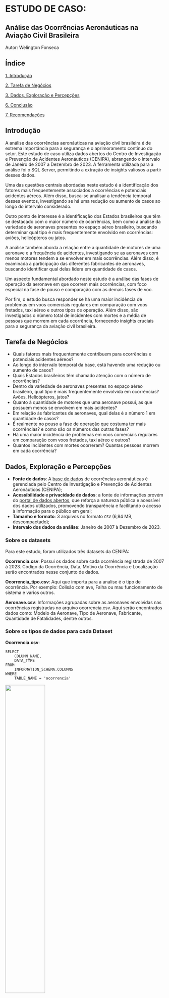 # ESTUDO DE CASO: 
## Análise das Ocorrências Aeronáuticas na Aviação Civil Brasileira

Autor: Welington Fonseca


## Índice

[1. Introdução](#introdução)

[2. Tarefa de Negócios](#tarefa-de-negócios)

[3. Dados, Exploração e Percepções](#dados-exploração-e-percepções)

[6. Conclusão](#conclusão)

[7. Recomendações](#recomendações)

## Introdução

A análise das ocorrências aeronáuticas na aviação civil brasileira é de extrema importância para a segurança e o aprimoramento contínuo do setor. Este estudo de caso utiliza dados abertos do Centro de Investigação e Prevenção de Acidentes Aeronáuticos (CENIPA), abrangendo o intervalo de Janeiro de 2007 a Dezembro de 2023. A ferramenta utilizada para a análise foi o SQL Server, permitindo a extração de insights valiosos a partir desses dados.

Uma das questões centrais abordadas neste estudo é a identificação dos fatores mais frequentemente associados a ocorrências e potenciais acidentes aéreos. Além disso, busca-se analisar a tendência temporal desses eventos, investigando se há uma redução ou aumento de casos ao longo do intervalo considerado.

Outro ponto de interesse é a identificação dos Estados brasileiros que têm se destacado com o maior número de ocorrências, bem como a análise da variedade de aeronaves presentes no espaço aéreo brasileiro, buscando determinar qual tipo é mais frequentemente envolvido em ocorrências: aviões, helicópteros ou jatos.

A análise também aborda a relação entre a quantidade de motores de uma aeronave e a frequência de acidentes, investigando se as aeronaves com menos motores tendem a se envolver em mais ocorrências. Além disso, é examinada a participação das diferentes fabricantes de aeronaves, buscando identificar qual delas lidera em quantidade de casos.

Um aspecto fundamental abordado neste estudo é a análise das fases de operação da aeronave em que ocorrem mais ocorrências, com foco especial na fase de pouso e comparação com as demais fases de voo.

Por fim, o estudo busca responder se há uma maior incidência de problemas em voos comerciais regulares em comparação com voos fretados, taxi aéreo e outros tipos de operação. Além disso, são investigados o número total de incidentes com mortes e a média de pessoas que morrem em cada ocorrência, fornecendo insights cruciais para a segurança da aviação civil brasileira.


## Tarefa de Negócios

  * Quais fatores mais frequentemente contribuem para ocorrências e potenciais acidentes aéreos?
  * Ao longo do intervalo temporal da base, está havendo uma redução ou aumento de casos?
  * Quais Estados brasileiros têm chamado atenção com o número de ocorrências?
  * Dentro da variedade de aeronaves presentes no espaço aéreo brasileiro, qual tipo é mais frequentemente envolvida em ocorrências? Avões, Helicópteros, jatos?
  * Quanto à quantidade de motores que uma aeronave possui, as que possuem menos se envolvem em mais acidentes?  
  * Em relação às fabricantes de aeronaves, qual delas é a número 1 em quantidade de casos?
  * É realmente no pouso a fase de operação que costuma ter mais ocorrências? e como são os números das outras fases?
  * Há uma maior incidência de problemas em voos comerciais regulares em comparação com voos fretados, taxi aéreo e outros?
  * Quantos incidentes com mortes ocorreram? Quantas pessoas morrem em cada ocorrência? 

## Dados, Exploração e Percepções

* **Fonte de dados**: A [base de dados](https://dados.gov.br/dados/conjuntos-dados/ocorrencias-aeronauticas-da-aviacao-civil-brasileira) de ocorrências aeronáuticas é gerenciada pelo Centro de Investigação e Prevenção de Acidentes Aeronáuticos (CENIPA);
* **Acessibilidade e privacidade de dados**: a fonte de informações provém do [portal de dados abertos](https://dados.gov.br/home), que reforça a natureza pública e acessível dos dados utilizados, promovendo transparência e facilitando o acesso à informação para o público em geral;
* **Tamanho e formato**: 3 arquivos no formato ```CSV``` (6,84 MB, descompactado);
* **Intervalo dos dados da análise**: Janeiro de 2007 à Dezembro de 2023.

### Sobre os datasets

Para este estudo, foram utilizados três datasets da CENIPA:

**Ocorrencia.csv**: Possui os dados sobre cada ocorrência registrada de 2007 à 2023. Código da Ocorrência, Data, Motivo da Ocorrência e Localização serão encontrados nesse conjunto de dados.

**Ocorrencia_tipo.csv**: Aqui que importa para a analise é o tipo de ocorrência. Por exemplo: Colisão com ave, Falha ou mau funcionamento de sistema e varios outros.

**Aeronave.csv**: Informações agrupadas sobre as aeronaves envolvidas nas ocorrências registradas no arquivo ocorrencia.csv. Aqui serão encontrados dados como: Modelo da Aeronave, Tipo de Aeronave, Fabricante, Quantidade de Fatalidades, dentre outros.

### Sobre os tipos de dados para cada Dataset

**Ocorrencia.csv**:

```
SELECT 
    COLUMN_NAME,
    DATA_TYPE
FROM 
    INFORMATION_SCHEMA.COLUMNS
WHERE 
    TABLE_NAME = 'ocorrencia'
```

<img src="https://github.com/welingtonfonsec/Ocorrencias-Aeronauticas-na-Aviacao-Civil-Brasileira/blob/main/Imagens/TipoDeDado_Ocorrencia.png" alt="" width="50%">


**Ocorrencia_tipo.csv**

```
SELECT 
    COLUMN_NAME,
    DATA_TYPE
FROM 
    INFORMATION_SCHEMA.COLUMNS
WHERE 
    TABLE_NAME = 'ocorrencia_tipo'
```

<img src="https://github.com/welingtonfonsec/Ocorrencias-Aeronauticas-na-Aviacao-Civil-Brasileira/blob/main/Imagens/TipoDeDado_OcorrenciaTipoSem%20t%C3%ADtulo.png" alt="" width="100%">


**Aeronave.csv**

```
SELECT 
    COLUMN_NAME,
    DATA_TYPE
FROM 
    INFORMATION_SCHEMA.COLUMNS
WHERE 
    TABLE_NAME = 'aeronave'
```

<img src="https://github.com/welingtonfonsec/Ocorrencias-Aeronauticas-na-Aviacao-Civil-Brasileira/blob/main/Imagens/TipoDeDado_Aeronave.png" alt="" width="100%">



### Quantas ocorrências estão registradas no banco de dados?

Primeiramente é importante que se conceitue o que de fato é uma ocorrência. Segundo a Agência Nacional de Aviação Civil - ANAC, é considerada Ocorrência de Segurança Operacional qualquer evento havido durante a operação da aeronave que fuja dos parâmetros previstos na regulamentação, nos manuais técnicos e demais documentos que orientam a atividade aérea e que exponham a aeronave e/ou seus ocupantes a condições de perigo real ou potencial. Agora vamos para a consulta.

```
SELECT 	
	count(*) AS 'Quantidade Total de Ocorrências' 
FROM 
	ocorrencia
 ```

<img src="https://github.com/welingtonfonsec/Ocorrencias-Aeronauticas-na-Aviacao-Civil-Brasileira/blob/main/Imagens/QuantidadeOcorrencias.png?raw=true" alt="" width="100%">


**Percepções**

Como foi observado na consulta, durante o periodo foram registradas 9821 ocorrências.


### Como é classificada uma ocorrência? 

As ocorrências são classificadas em Acidente, Incidente e Incidente Grave.

**Acidente**

É toda ocorrência relacionada com a operação de uma aeronave, havida entre o período em que uma pessoa nela embarca com a intenção de realizar um voo, até
o momento em que todas as pessoas tenham dela desembarcado e, durante o qual, pelo menos uma das situações abaixo ocorra:

a) qualquer **pessoa sofra lesão grave ou morra** como resultado de estar na aeronave, em contato direto com qualquer uma de suas partes, incluindo aquelas
que dela tenham se desprendido, ou submetida à exposição direta do sopro de hélice, rotor ou escapamento de jato, ou às suas consequências. Exceção é feita
quando as lesões resultarem de causas naturais, forem auto ou por terceiros infligidas, ou forem causadas a pessoas que embarcaram clandestinamente e se
acomodaram em área que não as destinadas aos passageiros e tripulantes;

b) a **aeronave** sofra dano ou falha estrutural que afete adversamente** a resistência estrutural, o seu desempenho ou as suas características de voo; exija
a substituição de grandes componentes ou a realização de grandes reparos no componente afetado. Exceção é feita para falha ou danos limitados ao motor,
suas carenagens ou acessórios; ou para danos limitados a hélices, pontas de asa, antenas, pneus, freios, carenagens do trem, amassamentos leves e pequenas
perfurações no revestimento da aeronave; 

c) a aeronave seja considerada **desaparecida** ou o local onde se encontre seja
**absolutamente inacessível.**

**Incidente**

É toda ocorrência, inclusive de tráfego aéreo, associada à operação de uma aeronave, havendo intenção de voo, que não chegue a se caracterizar como um
acidente, mas que **afete ou possa afetar a segurança da operação.**

**Incidente Grave**

Incidente grave (serious incident) é uma ocorrência intermediária entre acidente e incidente, definida na NSCA 3-1 do CENIPA, item 3.63, como:
“3.63.1 Incidente ocorrido sob circunstâncias em que um acidente quase ocorreu. **A diferença entre o incidente grave e o acidente está apenas nas conseqüências.**”

```
SELECT DISTINCT 
	ocorrencia_classificacao AS 'Tipos de Ocorrêcias' 
FROM  
	ocorrencia
```

<img src="https://github.com/welingtonfonsec/Ocorrencias-Aeronauticas-na-Aviacao-Civil-Brasileira/blob/main/Imagens/TiposDeOcorrecia.png" alt="" width="50%">


### Como se divide o total geral nestas categorias?

```
SELECT 
    ocorrencia_classificacao,
    COUNT(*) AS total_ocorrencias,
    FORMAT(CAST(COUNT(*) AS DECIMAL(18, 2)) / CAST(SUM(COUNT(*)) OVER () AS DECIMAL(18, 2)), '0.00%') AS 'Percentual'
FROM  
    ocorrencia 
GROUP BY 
    ocorrencia_classificacao;
```

<img src="https://github.com/welingtonfonsec/Ocorrencias-Aeronauticas-na-Aviacao-Civil-Brasileira/blob/main/Imagens/Percentual-Acid-Inc-IncGrav.png" alt="" width="50%">


**Percepções**

Diante da consulta é evidenciado que a grande maioria das ocorrêcias registradas durante o período são as de menor gravidade, pelo menos para a ANAC. Ou seja, são números confortantes.


### Média de ocorrêcias por ano

```
SELECT 
    ROUND((SELECT COUNT(*) * 1.0 / COUNT(DISTINCT YEAR(ocorrencia_dia)) FROM ocorrencia), 2) AS 'Média de Ocorrências por Ano'
```

<img src="https://github.com/welingtonfonsec/Ocorrencias-Aeronauticas-na-Aviacao-Civil-Brasileira/blob/main/Imagens/MediaAnualOcorrencias.png" alt="" width="100%">


**Percepções**

Ao ano, em média, a aviação civil brasileira tem 577,71 ocorrêcias.


### Quantas ocorrências por ano?

```
SELECT
    YEAR(ocorrencia_dia) AS Ano,
    COUNT(*) AS Total_Ocorrencias
FROM  
    ocorrencia
GROUP BY
    YEAR(ocorrencia_dia)
ORDER BY
    Total_Ocorrencias DESC
```

<img src="https://github.com/welingtonfonsec/Ocorrencias-Aeronauticas-na-Aviacao-Civil-Brasileira/blob/main/Imagens/OcorrenciasPorAno.png?raw=true" alt="" width="50%">

**Percepções**

As ocorrências registradas de 2015 à 2023 vêm em uma escalada crescimento. Destes o que chamou mais atenção foi o ano de 2023. Ano que não só ultrapassou o recorde histórico que era de 2013, como mais que dobrou. A diferença é enorme até para o ano de 2022. É um valor que deve ser investigado mais profundamente. Pode ter acontecido de fato mais ocorrências, uma maior fiscalização ou até mesmo uma mudança na metodologia que ocasionou esse crescimento. O fato é que esse crescimento continuo pode trazer preocupação.

### Ocorrências do tipo acidente, incidente e incidente grave por ano

Diante dos números alarmantes do item anterior, uma investigação que explique em parte uma possível relação é necessária

**Acidente por ano**

```
SELECT
    YEAR(ocorrencia_dia) AS Ano,
    COUNT(*) AS Total_Acidentes
FROM  
    ocorrencia
WHERE ocorrencia_classificacao = 'ACIDENTE'
GROUP BY
    YEAR(ocorrencia_dia)
ORDER BY
    Ano
```

<img src="https://github.com/welingtonfonsec/Ocorrencias-Aeronauticas-na-Aviacao-Civil-Brasileira/blob/main/Imagens/AcidenteAnopng.png" alt="" width="50%">

**Incidente Grave por ano**

```
SELECT
    YEAR(ocorrencia_dia) AS Ano,
    COUNT(*) AS Total_Acidentes
FROM  
    ocorrencia
WHERE ocorrencia_classificacao = 'INCIDENTE GRAVE'
GROUP BY
    YEAR(ocorrencia_dia)
ORDER BY
    Ano
```

<img src="https://github.com/welingtonfonsec/Ocorrencias-Aeronauticas-na-Aviacao-Civil-Brasileira/blob/main/Imagens/IncidenteGraveAno.png" alt="" width="50%">

**Incidente por ano**

```
SELECT
    YEAR(ocorrencia_dia) AS Ano,
    COUNT(*) AS Total_Acidentes
FROM  
    ocorrencia
WHERE ocorrencia_classificacao = 'INCIDENTE'
GROUP BY
    YEAR(ocorrencia_dia)
ORDER BY
    Ano
```

<img src="https://github.com/welingtonfonsec/Ocorrencias-Aeronauticas-na-Aviacao-Civil-Brasileira/blob/main/Imagens/IncidenteAno.png" alt="" width="50%">

**Percepções**

A investigação nos traz que o número expressivo de ocorrências em 2023 está ligada diretamente com o número de incidentes. Os números de acidentes e de incidentes graves oscilaram dentro de uma aparente normalidade. É um achado que de certa forma pode ser considerado como uma boa notícia. Pois o aumento expressivo está ligado com o tipo de ocorrêcia menos preocupante.


### Distribuição de ocorrências por Unidades Federativas

```
SELECT  TOP (10)
	ocorrencia_uf AS 'Estados', 
	COUNT(*) AS total_ocorrencias,
	FORMAT(CAST(COUNT(*) AS DECIMAL(18, 2)) / CAST(SUM(COUNT(*)) OVER () AS DECIMAL(18, 2)), '0.00%') AS 'Percentual'
FROM  
	ocorrencia
GROUP BY 
	ocorrencia_uf
ORDER BY
	COUNT(*) DESC
```

<img src="https://github.com/welingtonfonsec/Ocorrencias-Aeronauticas-na-Aviacao-Civil-Brasileira/blob/main/Imagens/OcorrenciasPorEstado.png" alt="" width="100%">


**Percepções**

Como esperado, o maior número de ocorrências registradas aconteceram no estado de São Paulo. Mais até que a soma de todos os estados da região Sudeste. Esse número pode ser explicado por ser o estado com mais aeroportos e consequentemente uma maior movimentação aérea. Para a região Sul, o estado que se destaca é o do Paraná. No Centro-Oeste, Mato Grosso. No Norte, Pará. E no Nordeste, o Estado da Bahia. 

Na base de dados existem registros sem UF, preenchidos com "***". Estes registros são de ocorrências em aeronaves que decolaram no Brasil mas que tiveram problemas em águas internacionais ou em lugar desconhecido, Como pode ser visto abaixo.
```
SELECT  
	ocorrencia_uf, ocorrencia_classificacao, ocorrencia_cidade, ocorrencia_dia
FROM  
	ocorrencia
WHERE 
	ocorrencia_uf = '***'
```

<img src="https://github.com/welingtonfonsec/Ocorrencias-Aeronauticas-na-Aviacao-Civil-Brasileira/blob/main/Imagens/ocorrenciasSEMUF.png" alt="" width="100%">


### Tipos de ocorrência

Em um item anterior, analisamos a classificação de ocorrêcias. Onde foi visto por uma perspectiva de gravidade. Neste item, a analise será feita pelo tipo da ocorrência. Ou seja, o que de fato aconteceu. Na consulta abaixo foi selecionada as 20 maiores causas, de um universo de 86 tipos de ocorrências.

```
SELECT TOP (20)
	ocorrencia_tipo, 
	COUNT(*) AS total_ocorrencias,
	FORMAT(CAST(COUNT(*) AS DECIMAL(18, 2)) / CAST(SUM(COUNT(*)) OVER () AS DECIMAL(18, 2)), '0.00%') AS 'Percentual'
FROM  
	ocorrencia_tipo
GROUP BY 
	ocorrencia_tipo
ORDER BY
	COUNT(*) DESC
```

<img src="https://github.com/welingtonfonsec/Ocorrencias-Aeronauticas-na-Aviacao-Civil-Brasileira/blob/main/Imagens/PercentualTipoOcorrencia.png" alt="" width="100%">


**Percepções**

Temos que das cinco principais causas de ocorrências, quatro são de fatores que em tese não remetem à falha humana. Do ponto de vista para o profissional de aviação são bons resultados. Mas por outro lado, mostra uma certa preocupação por serem situações que fogem de seu controle. Essas informações são de grande importância para as fabricantes de aeronaves. É válido destacar também as ocorrências de colisão com aves, que é um problema que necessita de uma cooperação de todos os envolvidos nesse sistema. O CENIPA entrega um anuário ratificando seu compromisso de contribuir para a prevenção de acidentes aeronáuticos, decorrentes de colisões com fauna, com o desenvolvimento contínuo de técnicas de investigação deste tipo de ocorrência, manutenção do SIGRA (Sistema de Gerenciamento de Risco Aviário) e trabalho em cooperação com outras organizaçõoes (ANAC, Operadores de Aeródromos, SAC, etc) para desenvolver produtos que melhorem o gerenciamento de desse tipo de ocorrência e ao mesmo tempo proteja a fauna no Brasil.

### Tipos de ocorrência por incidente

Como mostrado em um item anterior, foi evidenciado um aumento muito forte de ocorrências entre os anos de 2022 e 2023. Assim foi feita uma breve investigação, e constatou-se que esse aumento tem relação com o aumento das ocorrências classicadas como incidentes. E agora para saber qual tipo de ocorrência afetou diretamento o resultado, vamos para a proxima consulta.
Foi comparado os anos de 2022 e 2023.
```
SELECT TOP (5)
    ocorrencia_tipo, 
    COUNT(*) AS total_ocorrencias,
    FORMAT(CAST(COUNT(*) AS DECIMAL(18, 2)) / CAST(SUM(COUNT(*)) OVER () AS DECIMAL(18, 2)), '0.00%') AS 'Percentual'
FROM 
    ocorrencia_tipo
INNER JOIN ocorrencia
ON  ocorrencia_tipo.codigo_ocorrencia1 = ocorrencia.codigo_ocorrencia1
WHERE ocorrencia_classificacao = 'INCIDENTE' AND YEAR(ocorrencia_dia) = 2022
GROUP BY 
    ocorrencia_tipo
ORDER BY
    COUNT(*) DESC
```
```
SELECT TOP (5)
    ocorrencia_tipo, 
    COUNT(*) AS total_ocorrencias,
    FORMAT(CAST(COUNT(*) AS DECIMAL(18, 2)) / CAST(SUM(COUNT(*)) OVER () AS DECIMAL(18, 2)), '0.00%') AS 'Percentual'
FROM 
    ocorrencia_tipo
INNER JOIN ocorrencia
ON  ocorrencia_tipo.codigo_ocorrencia1 = ocorrencia.codigo_ocorrencia1
WHERE ocorrencia_classificacao = 'INCIDENTE' AND YEAR(ocorrencia_dia) = 2023
GROUP BY 
    ocorrencia_tipo
ORDER BY
    COUNT(*) DESC
```

<img src="https://github.com/welingtonfonsec/Ocorrencias-Aeronauticas-na-Aviacao-Civil-Brasileira/blob/main/Imagens/IncidentesTipo2022e2023.png" alt="" width="100%">

**Percepções**

Como observado acima, a razão do grande aumento de ocorrências em 2023 foi o aumento expressivo de colisões com aves. Esse aumento pode ser causado de fato pelo aumento desse tipo de ocorrência, por uma maior fiscalização ou por uma mudança metodológica.


### Qual tipo de motor mais gerou ocorrências?

```
SELECT
	aeronave_motor_tipo, 
	COUNT(*) AS total_ocorrencias,
	FORMAT(CAST(COUNT(*) AS DECIMAL(18, 2)) / CAST(SUM(COUNT(*)) OVER () AS DECIMAL(18, 2)), '0.00%') AS 'Percentual'
FROM 
	aeronave
INNER JOIN ocorrencia
ON 	aeronave.codigo_ocorrencia2 = ocorrencia.codigo_ocorrencia1
GROUP BY 
	aeronave_motor_tipo
ORDER BY
	COUNT(*) DESC
```

<img src="https://github.com/welingtonfonsec/Ocorrencias-Aeronauticas-na-Aviacao-Civil-Brasileira/blob/main/Imagens/OcorrenciaMotor.png" alt="" width="100%">


**Percepções**

A popularidade é causa direta de o número 1 de ocorrências aéreas serem os **motores à pistão**. Os motores à pistão são uma opção comum em aviação, conhecidos por sua simplicidade, confiabilidade e facilidade de manutenção. Semelhantes aos motores de carros, são amplamente utilizados em aeronaves de treinamento e na aviação executiva, como no Beechcraft Baron e Piper Seneca. Além da versatilidade operacional, esses motores oferecem custos mais baixos devido à disponibilidade de mão de obra qualificada e ao uso de gasolina, mais econômica que o querosene de aviação. Sua comparação com os motores do Volkswagen Fusca destaca a acessibilidade e praticidade associadas a essa tecnologia na aviação. Em segundo lugar, os **motores à jato ou Turbofan**. Os motores turbofan funcionam inversamente aos turbo-hélices, gerando força ao expelir o ar para trás. Destacam-se pela eficiência em altas velocidades, contrastando com os turbo-hélices. A comparação com automóveis ilustra a diferença de desempenho em arrancadas e velocidades elevadas. Esses motores demandam considerável fluxo de ar para operar plenamente, passando por compressores, câmara de combustão e turbina. Aeronaves com motores à jato necessitam de infraestrutura aeroportuária mais robusta e podem ter maior consumo de combustível. A escolha entre esses motores depende das necessidades específicas do voo. A Flapper oferece aeronaves seguras e certificadas para voos personalizados no Brasil e no exterior, proporcionando tranquilidade aos clientes. Em terceiro os **Turbo-Helice**. Os motores turbo-hélice destacam-se por suas grandes hélices acopladas ao próprio eixo, muitas vezes ultrapassando a altura da aeronave. Essa característica gera uma tração significativa, facilitando operações em pistas curtas tanto durante decolagens quanto pousos. O "passo reverso" das pás, ajustado pelos pilotos por meio do governo da hélice, contribui para efetiva frenagem mecânica, aumentando a eficiência dos freios. Comparáveis ao torque de automóveis turbo, esses motores são adaptáveis em diversas fases do voo, permitindo ajustes automáticos ou manuais no ângulo das pás. A eficiência e menor consumo de combustível, especialmente ao utilizar querosene, tornam os motores turbo-hélice atrativos, com destaque para modelos como o Pratt & Whitney PT-6, reconhecidos por sua confiabilidade. O ajuste de passo desempenha papel crucial em situações de pane de motor, proporcionando controle aerodinâmico em condições extremas.


### Qual tipo de aeronave gerou mais ocorrências?

```
SELECT
	aeronave_tipo_veiculo, 
	COUNT(*) AS total_ocorrencias,
	FORMAT(CAST(COUNT(*) AS DECIMAL(18, 2)) / CAST(SUM(COUNT(*)) OVER () AS DECIMAL(18, 2)), '0.00%') AS 'Percentual'
FROM 
	aeronave
INNER JOIN ocorrencia
ON 	aeronave.codigo_ocorrencia2 = ocorrencia.codigo_ocorrencia1
GROUP BY 
	aeronave_tipo_veiculo
ORDER BY
	COUNT(*) DESC
```

<img src="https://github.com/welingtonfonsec/Ocorrencias-Aeronauticas-na-Aviacao-Civil-Brasileira/blob/main/Imagens/OcorrenciaTipoAeronave.png" alt="" width="100%">

**Percepções**

Claramente, ocorrências com aviões são notavelmente mais comuns do que qualquer outro tipo de aeronave. Além disso, o número total de ocorrências com aviões supera a soma de todos os outros tipos de aeronaves. 

### Qual fabricante de aeronave gerou mais ocorrências?

```
SELECT TOP (10)
	aeronave_fabricante, 
	COUNT(*) AS total_ocorrencias,
	FORMAT(CAST(COUNT(*) AS DECIMAL(18, 2)) / CAST(SUM(COUNT(*)) OVER () AS DECIMAL(18, 2)), '0.00%') AS 'Percentual'
FROM 
	aeronave
INNER JOIN ocorrencia
ON 	aeronave.codigo_ocorrencia2 = ocorrencia.codigo_ocorrencia1
GROUP BY 
	aeronave_fabricante
ORDER BY
	COUNT(*) DESC
```

<img src="https://github.com/welingtonfonsec/Ocorrencias-Aeronauticas-na-Aviacao-Civil-Brasileira/blob/main/Imagens/OcorrenciaFabricante.png" alt="" width="100%">

**Percepções**

A fabricante americana Cessna Aircraft ocupa 13,66% das causas de ocorrências envolvendo aeronaves, seguida das brasileiras EMBRAER e Neiva Industria. 

A **Cessna Aircraft**, integrada à Textron Aviation, tem uma presença consolidada no mercado aéreo brasileiro. Suas aeronaves, desde modelos leves até jatos executivos, são amplamente utilizadas em operações de aviação geral, treinamento de pilotos e voos executivos. A Cessna é reconhecida por oferecer aeronaves versáteis e confiáveis, adaptadas às demandas diversificadas da aviação no Brasil.

A **Embraer** é uma das maiores fabricantes de aeronaves do mundo e tem uma influência significativa no mercado aéreo brasileiro. Reconhecida por seus jatos comerciais, executivos e militares, a Embraer desempenha um papel importante na aviação civil e de defesa no Brasil. Além da produção de aeronaves, a empresa também oferece soluções integradas em serviços de suporte e treinamento.

A **Neiva Indústria Aeronáutica**, agora parte da Embraer, teve uma presença marcante na aviação brasileira. Especializada em aeronaves de treinamento, como o conhecido T-25 Universal, a Neiva contribuiu para o desenvolvimento da aviação militar e civil no Brasil. Seu histórico inclui a produção de aeronaves robustas e adaptadas às demandas das forças armadas e escolas de aviação no país.

Essas fabricantes desempenham papéis distintos, oferecendo diversidade e qualidade à frota aérea brasileira, abrangendo desde a aviação geral até segmentos militares e executivos.

### Qual o tipo de voo costuma ter mais ocorrências?


```
SELECT
	aeronave_registro_segmento, 
	COUNT(*) AS total_ocorrencias,
	FORMAT(CAST(COUNT(*) AS DECIMAL(18, 2)) / CAST(SUM(COUNT(*)) OVER () AS DECIMAL(18, 2)), '0.00%') AS 'Percentual'
FROM 
	aeronave
INNER JOIN ocorrencia
ON 	aeronave.codigo_ocorrencia2 = ocorrencia.codigo_ocorrencia1
GROUP BY 
	aeronave_registro_segmento
ORDER BY
	COUNT(*) DESC
```

<img src="https://github.com/welingtonfonsec/Ocorrencias-Aeronauticas-na-Aviacao-Civil-Brasileira/blob/main/Imagens/TipodeVoo.png" alt="" width="100%">

**Percepções**

As estatísticas indicam que viagens aéreas são uma das formas mais seguras de transporte, ficando apenas atrás dos elevadores em termos de segurança. Isso se deve a regulamentações rigorosas, avanços tecnológicos e treinamento intensivo de pilotos. Esse tipo de rigor é padrão das grandes empresas de aviação que operam os voos regulares e isso remete um sentimento de segurança ainda maior quando se compara com voos de outros segmentos como voos particulares e taxi aéreo, que são geridas por empresas de estrutura menor. Porém a consulta mostra que os voos regulares são lideres em ocorrências. O que gera uma certa preocupação, visto que é o segmento mais acessivel e consequentemente o mais popular no país. Além disso, surgem questionamentos como: São ocorrências simples que são prontamente resolvidas ou são ocorrêcias mais graves que colocam em risco diretamente a vida dos usuários desse serviço tão popular? 

Esse achado pede uma investigação um pouco mais aprofundada no próximo item.

### Qual o tipo de voo costuma ter mais ocorrências do tipo acidente?

```
SELECT
	aeronave_registro_segmento, 
	COUNT(*) AS total_ocorrencias,
	FORMAT(CAST(COUNT(*) AS DECIMAL(18, 2)) / CAST(SUM(COUNT(*)) OVER () AS DECIMAL(18, 2)), '0.00%') AS 'Percentual'
FROM 
	aeronave
INNER JOIN ocorrencia
ON 	aeronave.codigo_ocorrencia2 = ocorrencia.codigo_ocorrencia1
WHERE ocorrencia_classificacao = 'ACIDENTE'
GROUP BY 
	aeronave_registro_segmento
ORDER BY
	COUNT(*) DESC
```

<img src="https://github.com/welingtonfonsec/Ocorrencias-Aeronauticas-na-Aviacao-Civil-Brasileira/blob/main/Imagens/TipoDeVooAcidentes.png" alt="" width="100%">

**Percepções**

Indo direto ao ponto, as ocorrências foram filtradas por "acidente", que é o nivel de ocorrência mais grave para a ANAC. Nesse sentido, a consulta mostra que a esmagadora maioria dos acidentes ocorrem com voos particulares em 39,25% dos casos. Os voos regulares ocupam a posição nove com menos de 1% dos casos. Essa informação vem certa forma para aliviar os usuários de voos regulares, confirmando que as ocorrências nesse segmento em sua maioria não são gravosos. Por outro lado, acende uma luz de alerta para os outros segmentos tais como: particulares, agrícolas, experimentais e de instrução. Estes que necessitam de uma fiscalização bem mais rigorosa, aos moldes das grandes empresas de aviação regular. Principalmente o segmento de voos particulares que nos útimos anos vem crescendo forte no cenário nacional.


### A quantidade de motores na aeronave influencia no número de ocorrências? E de acidentes?

```
SELECT
	aeronave_motor_quantidade, 
	COUNT(*) AS total_ocorrencias,
	FORMAT(CAST(COUNT(*) AS DECIMAL(18, 2)) / CAST(SUM(COUNT(*)) OVER () AS DECIMAL(18, 2)), '0.00%') AS 'Percentual'
FROM 
	aeronave
INNER JOIN ocorrencia
ON 	aeronave.codigo_ocorrencia2 = ocorrencia.codigo_ocorrencia1
GROUP BY 
	aeronave_motor_quantidade
ORDER BY
	COUNT(*) DESC
```

<img src="https://github.com/welingtonfonsec/Ocorrencias-Aeronauticas-na-Aviacao-Civil-Brasileira/blob/main/Imagens/QtdMotorOcorrencia.png" alt="" width="100%">


Agora filtrando por 'Acidentes'

```
SELECT
	aeronave_motor_quantidade, 
	COUNT(*) AS total_ocorrencias,
	FORMAT(CAST(COUNT(*) AS DECIMAL(18, 2)) / CAST(SUM(COUNT(*)) OVER () AS DECIMAL(18, 2)), '0.00%') AS 'Percentual'
FROM 
	aeronave
INNER JOIN ocorrencia
ON 	aeronave.codigo_ocorrencia2 = ocorrencia.codigo_ocorrencia1
WHERE ocorrencia_classificacao = 'ACIDENTE'
GROUP BY 
	aeronave_motor_quantidade
ORDER BY
	COUNT(*) DESC
```

<img src="https://github.com/welingtonfonsec/Ocorrencias-Aeronauticas-na-Aviacao-Civil-Brasileira/blob/main/Imagens/AcidenteQntMotor.png" alt="" width="100%">

**Percepções**

A segurança de aeronaves com menos motores pode ser influenciada por fatores como o uso em operações desafiadoras (treinamento, voos privados), menor redundância em caso de falha o que significa que a perda de um motor pode representar um desafio maior. O resultado da consulta fortalece esse argumento ao trazer uma aparente relação inversa entre a quantidade de ocorrências e quantidade de motores por aeronave. Isso fica bem mais evidente quando se filtra por 'acidente'. 

### Quais fases de operação costumam ter mais ocorrências?

Agora análise se volta para o momento ou procedimento do voo que aconteceram mais ocorrências. Aqui pode ser respondidas perguntas como: qual o momento mais crítico de toda a viagem aérea? Quando o usuário deve apertar os cintos?

```
SELECT TOP (10)
	aeronave_fase_operacao, 
	COUNT(*) AS total_ocorrencias,
	FORMAT(CAST(COUNT(*) AS DECIMAL(18, 2)) / CAST(SUM(COUNT(*)) OVER () AS DECIMAL(18, 2)), '0.00%') AS 'Percentual'
FROM 
	aeronave
INNER JOIN ocorrencia
ON 	aeronave.codigo_ocorrencia2 = ocorrencia.codigo_ocorrencia1
GROUP BY 
	aeronave_fase_operacao
ORDER BY
	COUNT(*) DESC
```

<img src="https://github.com/welingtonfonsec/Ocorrencias-Aeronauticas-na-Aviacao-Civil-Brasileira/blob/main/Imagens/ProcedimentoOcorrencia.png" alt="" width="100%">

**Percepções**

Como esperado e como é divulgado em veículos de informação, a decolagem, o pouso e o estágio de cruzeiro são os momentos mais críticos em uma viagem aérea. A decolagem demanda superar a gravidade com uma grande quantidade de energia, enquanto o pouso exige precisão na aproximação e controle próximo ao solo. Durante o cruzeiro, embora seja uma fase mais estável, é necessário manter a estabilidade por períodos prolongados, gerenciando eficientemente o combustível. Essas fases demandam habilidades precisas dos pilotos e atenção rigorosa, sendo essenciais para garantir a segurança ao longo de toda a jornada.


### Quais são os tipos de danos que podem ocorrer a uma aeronave? E qual a mais comum?

A CENIPA (Centro de Investigação e Prevenção de Acidentes Aeronáuticos) usa padrões internacionais ao avaliar e relatar incidentes aéreos. As nomenclaturas dos tipos de danos são: 

**Nenhum Dano:** Não resultou em danos à estrutura, sistemas ou componentes.

**Dano Leve:** Pode envolver danos superficiais ou pequenas peças.

**Dano Substancial:** Os danos são mais sérios e afetam a integridade estrutural, a funcionalidade ou a segurança da aeronave. Este nível de dano pode exigir reparos extensos.

**Aeronave Destruída:** Este é o nível mais grave, indicando que a aeronave sofreu danos tão significativos que a sua recuperação ou reparo não é viável. A aeronave é considerada como perdida.

```
SELECT
	aeronave_nivel_dano, 
	COUNT(*) AS total_ocorrencias,
	FORMAT(CAST(COUNT(*) AS DECIMAL(18, 2)) / CAST(SUM(COUNT(*)) OVER () AS DECIMAL(18, 2)), '0.00%') AS 'Percentual'
FROM 
	aeronave
INNER JOIN ocorrencia
ON 	aeronave.codigo_ocorrencia2 = ocorrencia.codigo_ocorrencia1
GROUP BY 
	aeronave_nivel_dano
ORDER BY
	COUNT(*) DESC
```

<img src="https://github.com/welingtonfonsec/Ocorrencias-Aeronauticas-na-Aviacao-Civil-Brasileira/blob/main/Imagens/TipoDeDano.png" alt="" width="100%">


**Percepções**

Como explicado acima e levando em consideração os números resultantes da consulta, a grande maioria, **68,17%**, das ocorrências são de eventos de leve ou de nenhuma gravidade para a integridade estrutural, ou funcionalidade ou a segurança da aeronave, reforçando a confiabilidade desse meio de transporte.


### Frequência de fatalidades por ocorrência

Possivelmente, o leitor mais direto pode ter pulado as seções anteriores, chegando a esta pergunta crucial: quantos óbitos ocorreram nessas ocorrências registradas? É, de fato, um ponto de grande impacto e relevância. Enfim, aos resultados. Para responder essa pergunta foi agrupado os casos onde pessoas morreram por quantidade, a fim de saber não só quantas fatalidades de 2007 à 2023, mas também a sua frequência.

```
SELECT
	aeronave_fatalidades_total AS 'Mortes', 
	COUNT(aeronave_fatalidades_total) AS 'Frequência',
	FORMAT(CAST(COUNT(*) AS DECIMAL(18, 2)) / CAST(SUM(COUNT(*)) OVER () AS DECIMAL(18, 2)), '0.00%') AS 'Percentual'
FROM 
	aeronave
INNER JOIN ocorrencia
ON 	aeronave.codigo_ocorrencia2 = ocorrencia.codigo_ocorrencia1
GROUP BY 
	aeronave_fatalidades_total
ORDER BY
	COUNT(*) DESC
```

<img src="https://github.com/welingtonfonsec/Ocorrencias-Aeronauticas-na-Aviacao-Civil-Brasileira/blob/main/Imagens/MortesPorOcorrencia.png" alt="" width="100%">

**Percepções**

Felizmente e como era esperado, a esmagadora maioria, quase **94%**, das ocrrências não tem qualquer fatalidade. Em segundo lugar vem as ocorrências com apenas uma morte com pouco mais que 3% e em terceiro duas mortes com 1,67%. Isso se deve ao alto número de ocorrêcias com motores à pistão, que geralmente são usadas em pequenas aeronaves do tipo monomotores e bimotores que têm como uma de suas caracteristicas possuírem um ou dois assentos. 

## Conclusão

Com base nas análises realizadas sobre as ocorrências aeronáuticas na aviação civil brasileira, é possível tirar algumas conclusões importantes. Primeiramente, observa-se que a maioria das ocorrências registradas são de menor gravidade, o que é reconfortante em termos de segurança aérea.

No entanto, um ponto de preocupação é o aumento significativo no número de ocorrências entre 2015 e 2023, com destaque para o ano de 2023, que não apenas ultrapassou o recorde histórico de 2013, mas mais que dobrou. Esse aumento levanta questões sobre a possibilidade de mais ocorrências reais, uma maior fiscalização ou até mesmo mudanças na metodologia de registro.

Outro ponto relevante é a relação entre o número de ocorrências e os tipos de aeronaves. A predominância de ocorrências com aviões em relação a helicópteros, jatos e outros tipos de aeronaves indica a necessidade de uma atenção especial a esse segmento.

Além disso, a análise por estado mostra que São Paulo lidera em número de ocorrências, o que pode ser explicado pela maior quantidade de aeroportos e movimentação aérea nesse estado. Essas informações são cruciais para direcionar esforços de prevenção e melhoria da segurança aérea.

Em relação às causas das ocorrências, é interessante notar que a maioria delas não está diretamente relacionada à falha humana, o que é um bom sinal. No entanto, isso também indica a necessidade de um cuidado especial com fatores externos que fogem ao controle dos profissionais da aviação.

Por fim, é reconfortante observar que a grande maioria das ocorrências não resulta em fatalidades, o que ressalta a segurança geral do meio de transporte aéreo. No entanto, é importante continuar monitorando e analisando esses dados para garantir que a aviação civil brasileira continue evoluindo em termos de segurança e eficiência.

## Recomendações

Com base nas análises realizadas sobre as ocorrências aeronáuticas na aviação civil brasileira, algumas recomendações podem ser sugeridas para aprimorar a segurança e prevenir futuros incidentes:

**Análise aprofundada de 2023:** Devido ao aumento expressivo de ocorrências neste ano, é recomendável uma investigação mais detalhada para compreender as causas desse aumento e implementar medidas preventivas eficazes.

**Fiscalização intensificada:** Considerando que a maioria das ocorrências não está relacionada à falha humana, é importante intensificar a fiscalização de fatores externos, como condições climáticas, infraestrutura aeroportuária e manutenção das aeronaves.

**Treinamento e conscientização:** Investir em programas de treinamento e conscientização para pilotos, tripulações e equipes de manutenção pode ajudar a reduzir o número de ocorrências relacionadas a fatores humanos e garantir uma abordagem mais segura durante as operações.

**Melhoria na gestão de risco avíario:** Dada a relevância das colisões com aves, é fundamental fortalecer as medidas de prevenção e gestão de risco avíario, em colaboração com diversas organizações do setor.

**Manutenção e renovação de aeronaves:** Garantir que as aeronaves estejam em perfeitas condições de funcionamento e que sejam atualizadas conforme as normas de segurança vigentes é essencial para evitar ocorrências relacionadas a problemas mecânicos.

**Reforço na capacitação de pilotos de voos particulares:** Devido ao alto índice de ocorrências nesse segmento, é importante implementar programas de capacitação específicos e rigorosos para os pilotos de voos particulares, visando melhorar a segurança dessas operações.

**Cooperação e compartilhamento de informações:** Estabelecer uma maior cooperação e compartilhamento de informações entre as diferentes instituições e empresas do setor pode contribuir para identificar padrões, tendências e áreas de maior risco, possibilitando ações preventivas mais eficazes.

Essas recomendações visam melhorar a segurança da aviação civil brasileira e garantir uma operação mais segura e eficiente para todos os envolvidos no setor.
